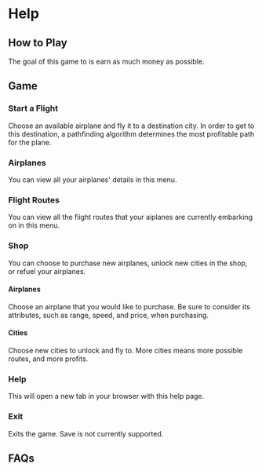# Help

## How to Play
The goal of this game to is earn as much money as possible.

## Game

### Start a Flight
Choose an available airplane and fly it to a destination city. In order to get to this destination, a pathfinding algorithm determines the most profitable path for the plane.

### Airplanes
You can view all your airplanes' details in this menu.

### Flight Routes
You can view all the flight routes that your aiplanes are currently embarking on in this menu.

### Shop
You can choose to purchase new airplanes, unlock new cities in the shop, or refuel your airplanes.
#### Airplanes
Choose an airplane that you would like to purchase. Be sure to consider its attributes, such as range, speed, and price, when purchasing.
#### Cities
Choose new cities to unlock and fly to. More cities means more possible routes, and more profits.

### Help
This will open a new tab in your browser with this help page.

### Exit
Exits the game. Save is not currently supported.

## FAQs

